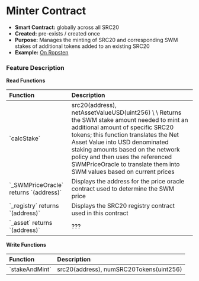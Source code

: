 # Minter Contract

* **Smart Contract:** globally across all SRC20
* **Created:** pre-exists / created once
* **Purpose:** Manages the minting of SRC20 and corresponding SWM stakes of additional  tokens added to an existing SRC20 
* **Example:**  [On Ropsten](https://ropsten.etherscan.io/address/0xe0e57388e696c4db04643147070532111b21b8e8#code)  

### Feature Description

**Read Functions**

| Function | Description |
| :--- | :--- |
| \`calcStake\` | src20\(address\), netAssetValueUSD\(uint256\) \ \ Returns the SWM stake amount needed to mint an additional amount of specific SRC20 tokens; this function translates the Net Asset Value into USD denominated staking amounts based on the network policy and then uses the referenced SWMPriceOracle to translate them into SWM values based on current prices |
| \`\_SWMPriceOracle\` returns \`\(address\)\` | Displays the address for the price oracle contract used to determine the SWM price |
| \`\_registry\` returns \`\(address\)\` | Displays the SRC20 registry contract used in this contract |
| \`\_asset\` returns \`\(address\)\` | ??? |

**Write Functions**

| Function | Description |
| :--- | :--- |
| \`stakeAndMint\` | src20\(address\), numSRC20Tokens\(uint256\) |

